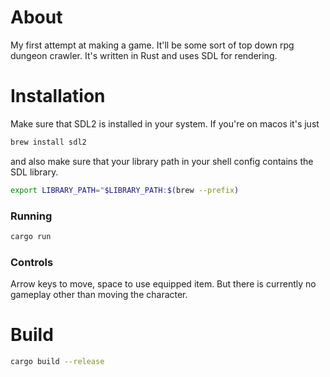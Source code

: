 # About

My first attempt at making a game. It'll be some sort of top down rpg dungeon crawler. It's written in Rust and uses SDL for rendering.

# Installation

Make sure that SDL2 is installed in your system. If you're on macos it's just

```bash
brew install sdl2
```

and also make sure that your library path in your shell config contains the SDL library.

```bash
export LIBRARY_PATH="$LIBRARY_PATH:$(brew --prefix)
```

### Running

```bash
cargo run
```

### Controls

Arrow keys to move, space to use equipped item. But there is currently no gameplay other than moving the character.

# Build

```bash
cargo build --release
```
